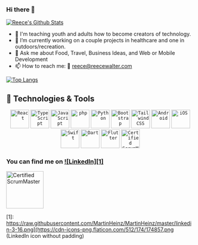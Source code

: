 ### Hi there 👋

[![Reece's Github Stats](https://github-readme-stats.vercel.app/api?username=thereeceshow&show_icons=true&theme=transparent)](https://github.com/thereeceshow/github-readme-stats) 

<!--
**thereeceshow/thereeceshow** is a ✨ _special_ ✨ repository because its `README.md` (this file) appears on your GitHub profile.

Here are some ideas to get you started:

- 🔭 I’m currently working on ...
- 🌱 I’m currently learning ...
- 👯 I’m looking to collaborate on ...
- 🤔 I’m looking for help with ...
- 💬 Ask me about ...
- 📫 How to reach me: ...
- ⚡ Fun fact: ...
-->

- 📓 I'm teaching youth and adults how to become creators of technology.
- 🔭 I’m currently working on a couple projects in healthcare and one in outdoors/recreation.
- 💬 Ask me about Food, Travel, Business Ideas, and Web or Mobile Development
- 📫 How to reach me: 📧 reece@reecewalter.com

[![Top Langs](https://github-readme-stats.vercel.app/api/top-langs/?username=thereeceshow&show_icons=true&theme=transparent)](https://github.com/thereeceshow/github-readme-stats)

## 🔧 Technologies & Tools

<div align="center">
	<code><img width="50" src="https://user-images.githubusercontent.com/25181517/183897015-94a058a6-b86e-4e42-a37f-bf92061753e5.png" alt="React" title="React"/></code>
	<code><img width="50" src="https://user-images.githubusercontent.com/25181517/183890598-19a0ac2d-e88a-4005-a8df-1ee36782fde1.png" alt="TypeScript" title="TypeScript"/></code>
	<code><img width="50" src="https://user-images.githubusercontent.com/25181517/117447155-6a868a00-af3d-11eb-9cfe-245df15c9f3f.png" alt="JavaScript" title="JavaScript"/></code>
	<code><img width="50" src="https://user-images.githubusercontent.com/25181517/183570228-6a040b9f-3ddf-47a2-a201-743121dac664.png" alt="php" title="php"/></code>
	<code><img width="50" src="https://user-images.githubusercontent.com/25181517/183423507-c056a6f9-1ba8-4312-a350-19bcbc5a8697.png" alt="Python" title="Python"/></code>
	<code><img width="50" src="https://user-images.githubusercontent.com/25181517/183898054-b3d693d4-dafb-4808-a509-bab54cf5de34.png" alt="Bootstrap" title="Bootstrap"/></code>
	<code><img width="50" src="https://user-images.githubusercontent.com/25181517/202896760-337261ed-ee92-4979-84c4-d4b829c7355d.png" alt="Tailwind CSS" title="Tailwind CSS"/></code>
	<code><img width="50" src="https://user-images.githubusercontent.com/25181517/117269608-b7dcfb80-ae58-11eb-8e66-6cc8753553f0.png" alt="Android" title="Android"/></code>
	<code><img width="50" src="https://user-images.githubusercontent.com/25181517/121406611-a8246b80-c95e-11eb-9b11-b771486377f6.png" alt="iOS" title="iOS"/></code>
	<code><img width="50" src="https://user-images.githubusercontent.com/25181517/121406389-6267a300-c95e-11eb-8d67-f1e22afe8aea.png" alt="Swift" title="Swift"/></code>
	<code><img width="50" src="https://user-images.githubusercontent.com/25181517/186150304-1568ffdf-4c62-4bdc-9cf1-8d8efcea7c5b.png" alt="Dart" title="Dart"/></code>
	<code><img width="50" src="https://user-images.githubusercontent.com/25181517/186150365-da1eccce-6201-487c-8649-45e9e99435fd.png" alt="Flutter" title="Flutter"/></code>
	<code><a href="https://bcert.me/suchyubxy"><img width="50" src="https://bcert.me/bc/html/img/badges/generated/badge-7227.png" alt="Certified ScrumMaster" title="Certified ScrumMaster"/></a></code>
</div>
<!--
#### Front End
![](https://img.shields.io/static/v1?message=React&style=for-the-badge&&logo=react&color=009FDA&label=%20&labelColor=5c5c5c)
![](https://img.shields.io/static/v1?message=JavaScript&style=for-the-badge&&logo=javascript&color=009FDA&label=%20&labelColor=5c5c5c)
![](https://img.shields.io/static/v1?message=HTML+5&style=for-the-badge&&logo=html5&color=009FDA&label=%20&labelColor=5c5c5c)
![](https://img.shields.io/static/v1?message=CSS+3&style=for-the-badge&&logo=CSS3&color=009FDA&label=%20&labelColor=5c5c5c)
![](https://img.shields.io/static/v1?message=Bootstrap&style=for-the-badge&&logo=bootstrap&color=009FDA&label=%20&labelColor=5c5c5c)
![](https://img.shields.io/static/v1?message=Sass&style=for-the-badge&&logo=sass&color=009FDA&label=%20&labelColor=5c5c5c)

#### Back End
![](https://img.shields.io/static/v1?message=PHP&style=for-the-badge&&logo=php&color=009FDA&label=%20&labelColor=5c5c5c)
![](https://img.shields.io/static/v1?message=Laravel&style=for-the-badge&&logo=laravel&color=009FDA&label=%20&labelColor=5c5c5c)
![](https://img.shields.io/static/v1?message=Python&style=for-the-badge&&logo=python&color=009FDA&label=%20&labelColor=5c5c5c)
![](https://img.shields.io/static/v1?message=Django&style=for-the-badge&&logo=django&color=009FDA&label=%20&labelColor=5c5c5c)
![](https://img.shields.io/static/v1?message=Node&style=for-the-badge&&logo=nodedotjs&color=009FDA&label=%20&labelColor=5c5c5c)
![](https://img.shields.io/static/v1?message=Next.js&style=for-the-badge&&logo=nextdotjs&color=009FDA&label=%20&labelColor=5c5c5c)
![](https://img.shields.io/static/v1?message=Wordpress&style=for-the-badge&&logo=wordpress&color=009FDA&label=%20&labelColor=5c5c5c)

#### Mobile
![](https://img.shields.io/static/v1?message=Xcode&style=for-the-badge&&logo=xcode&color=009FDA&label=%20&labelColor=5c5c5c)
![](https://img.shields.io/static/v1?message=Swift+5&style=for-the-badge&&logo=swift&color=009FDA&label=%20&labelColor=5c5c5c)

#### Tools
![](https://img.shields.io/static/v1?message=Bash&style=for-the-badge&&logo=gnu-bash&color=009FDA&label=%20&labelColor=5c5c5c)
![](https://img.shields.io/static/v1?message=Firebase&style=for-the-badge&&logo=firebase&color=009FDA&label=%20&labelColor=5c5c5c)
![](https://img.shields.io/static/v1?message=Digital+Ocean&style=for-the-badge&&logo=digitalocean&color=009FDA&label=%20&labelColor=5c5c5c)
![](https://img.shields.io/static/v1?message=Git&style=for-the-badge&&logo=git&logoColor=white&color=009FDA&label=%20&labelColor=5c5c5c)
![](https://img.shields.io/static/v1?message=Github&style=for-the-badge&&logo=github&logoColor=white&color=009FDA&label=%20&labelColor=5c5c5c)

#### Certifications
![](https://img.shields.io/static/v1?message=CSM®&style=for-the-badge&&logo=scrumalliance&logoColor=white&color=009FDA&label=%20&labelColor=5c5c5c)
-->

<!-- ![Reece's Codewars Banner](https://www.codewars.com/users/thereeceshow/badges/small) -->

<!-- Actual text -->


### You can find me on [![LinkedIn][1]][2]

<div>

<a href="https://bcert.me/suchyubxy"><img width="100" src="https://bcert.me/bc/html/img/badges/generated/badge-7227.png" alt="Certified ScrumMaster" title="Certified ScrumMaster"/></a>

<!--
[![Certified Scrum Master][3]][4]
-->

</div>

<!-- Icons -->

[1]: https://raw.githubusercontent.com/MartinHeinz/MartinHeinz/master/linkedin-3-16.png](https://cdn-icons-png.flaticon.com/512/174/174857.png (LinkedIn icon without padding)

[3]: https://bcert.me/bc/html/img/badges/generated/badge-7227.png

<!-- Links -->

[2]: https://www.linkedin.com/in/reecewalter/

[4]: https://bcert.me/suchyubxy


<!--

Former Badges:

![](https://img.shields.io/badge/%20-CSM&#174;-informational?style=plastic&logo=scrumalliance&logoColor=white&color=009FDA)
![](https://img.shields.io/badge/%20-MacOS-informational?style=plastic&logo=macos&logoColor=white&color=009FDA)
![](https://img.shields.io/badge/%20-HTML_5-informational?style=plastic&logo=html5&logoColor=white&color=009FDA)
![](https://img.shields.io/badge/%20-CSS_3-informational?style=plastic&logo=sass&logoColor=white&color=009FDA)
![](https://img.shields.io/badge/%20-Sass-informational?style=plastic&logo=css3&logoColor=white&color=009FDA)
![](https://img.shields.io/badge/%20-Bootstrap-informational?style=plastic&logo=bootstrap&logoColor=white&color=009FDA)
![](https://img.shields.io/badge/%20-JavaScript-informational?style=plastic&logo=javascript&logoColor=white&color=009FDA)
![](https://img.shields.io/badge/%20-React-informational?style=plastic&logo=react&logoColor=white&color=009FDA)
![](https://img.shields.io/badge/%20-PHP-informational?style=plastic&logo=php&logoColor=white&color=009FDA)
![](https://img.shields.io/badge/%20-Laravel-informational?style=plastic&logo=laravel&logoColor=white&color=009FDA)
![](https://img.shields.io/badge/%20-CSS_3-informational?style=plastic&logo=css3&logoColor=white&color=009FDA)
![](https://img.shields.io/badge/%20-Python-informational?style=plastic&logo=python&logoColor=white&color=009FDA)
![](https://img.shields.io/badge/%20-Django-informational?style=plastic&logo=django&logoColor=white&color=009FDA)
![](https://img.shields.io/badge/%20-Swift_5-informational?style=plastic&logo=swift&logoColor=white&color=009FDA)
![](https://img.shields.io/badge/%20-Bash-informational?style=plastic&logo=gnu-bash&logoColor=white&color=009FDA)
![](https://img.shields.io/badge/%20-Firebase-informational?style=plastic&logo=firebase&logoColor=white&color=009FDA)
![](https://img.shields.io/badge/%20-Digital_Ocean-informational?style=plastic&logo=digitalocean&logoColor=white&color=009FDA)
![](https://img.shields.io/badge/%20-Git-informational?style=plastic&logo=git&logoColor=white&color=009FDA)
![](https://img.shields.io/badge/%20-Github-informational?style=plastic&logo=github&logoColor=white&color=009FDA)
![](https://img.shields.io/badge/%20-Codewars-informational?style=plastic&logo=codewars&logoColor=white&color=009FDA)
![](https://img.shields.io/static/v1?message=React&logo=react&style=plastic&labelColor=5c5c5c&color=1182c3&logoColor=white&label=%20)
![](https://img.shields.io/static/v1?message=Codewars&style=plastic&logo=codewars&logoColor=white&color=009FDA&label=%20&labelColor=5c5c5c)
![](https://img.shields.io/static/v1?message=React&logo=react&style=plastic&labelColor=5c5c5c&color=1182c3&logoColor=white&label=%20)

-->

